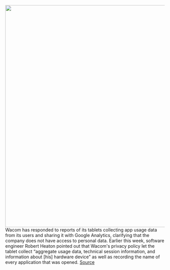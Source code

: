<img src='https://cdn.vox-cdn.com/thumbor/GZYD5BzEP6xqublWZMXxURYdN_Q=/0x0:2040x1360/1200x800/filters:focal(857x517:1183x843)/cdn.vox-cdn.com/uploads/chorus_image/image/66273556/akrales_190503_3402_0013.0.jpg' width='700px' /><br/>
Wacom has responded to reports of its tablets collecting app usage data from its users and sharing it with Google Analytics, clarifying that the company does not have access to personal data. Earlier this week, software engineer Robert Heaton pointed out that Wacom's privacy policy let the tablet collect “aggregate usage data, technical session information, and information about [his] hardware device” as well as recording the name of every application that was opened.
<a href='https://www.theverge.com/2020/2/7/21128024/wacom-tablets-app-google-analytics-data'> Source <a/>